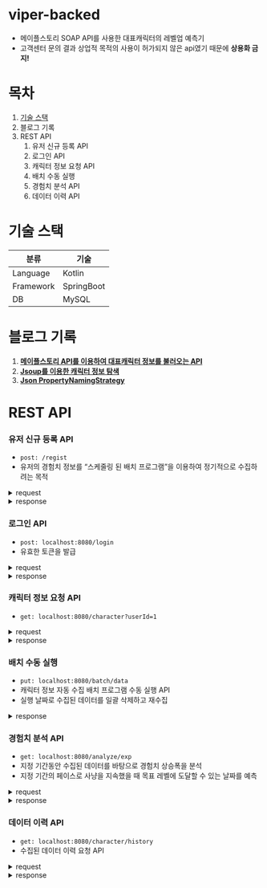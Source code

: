 # viper-backed

- 메이플스토리 SOAP API를 사용한 대표캐릭터의 레벨업 예측기
- 고객센터 문의 결과 상업적 목적의 사용이 허가되지 않은 api였기 때문에 **상용화 금지!**

# 목차
1. [기술 스택](https://github.com/gaon-park/viper-backend/edit/master/README.md#%EA%B8%B0%EC%88%A0-%EC%8A%A4%ED%83%9D)
2. 블로그 기록
3. REST API
    1. 유저 신규 등록 API
    2. 로그인 API
    3. 캐릭터 정보 요청 API
    4. 배치 수동 실행
    5. 경험치 분석 API
    6. 데이터 이력 API

# 기술 스택
<table>
    <thead>
        <tr>
            <th>분류</th>
            <th>기술</th>
        </tr>
    </thead>
    <tbody>
        <tr>
            <td>Language</td>
            <td>Kotlin</td>
        </tr>
        <tr>
            <td>Framework</td>
            <td>SpringBoot</td>
        </tr>
        <tr>
            <td>DB</td>
            <td>MySQL</td>
        </tr>
    </tbody>
</table>


# 블로그 기록

1. **[메이플스토리 API를 이용하여 대표캐릭터 정보를 불러오는 API](https://ondol-diary.tistory.com/3)**
2. **[Jsoup를 이용한 캐릭터 정보 탐색](https://ondol-diary.tistory.com/4)**
3. **[Json PropertyNamingStrategy](https://ondol-diary.tistory.com/5)**

# REST API

### 유저 신규 등록 API
- `post: /regist`
- 유저의 경험치 정보를 “스케줄링 된 배치 프로그램”을 이용하여 정기적으로 수집하려는 목적

<details>
<summary>request</summary>
<div markdown="1">

```json
{
    "accountId": "넥슨 홈페이지에서 알 수 있는 계정 ID", // 확인 방법은 블로그 기록 참고
    "email": "dol@gmail.com", // 이메일 ID 
    "password": "qwer", // 비밀번호
    "confirmPassword": "qwer", // 비밀번호 확인
    "terms": true // 정보 수집 동의
}
```

</div>
</details>

<details>
<summary>response</summary>
<div markdown="1">

```json
{
    "jwt_token": "eyJhbGciOiJIUzI1NiJ9.eyJzdWIiOiJkb2xAZ21haWwuY29tIiwicm9sZXMiOlsiUk9MRV9VU0VSIl0sImlhdCI6MTY5NDg2NzM4NSwiZXhwIjoxNjk0ODY5MTg1fQ.D1Qj12Vqc1jeOoXb2YJ5A8sjd_AHzqCBQREg2NOtRw8"
}
```

</div>

</details>


### 로그인 API
- `post: localhost:8080/login`
- 유효한 토큰을 발급
<details>
<summary>request</summary>
<div markdown="1">

```json
{
    "email": "dol@gmail.com", // 이메일 ID
    "password": "qwer" // 비밀번호
}
```

</div>
</details>

<details>
<summary>response</summary>
<div markdown="1">

```json
{
    "jwt_token": "eyJhbGciOiJIUzI1NiJ9.eyJzdWIiOiJkb2xAZ21haWwuY29tIiwicm9sZXMiOlsiUk9MRV9VU0VSIl0sImlhdCI6MTY5NDg2NzM4NSwiZXhwIjoxNjk0ODY5MTg1fQ.D1Qj12Vqc1jeOoXb2YJ5A8sjd_AHzqCBQREg2NOtRw8"
}
```

</div>
</details>

### 캐릭터 정보 요청 API 
- `get: localhost:8080/character?userId=1`

<details>
<summary>request</summary>

<div markdown="1">

- parameter: userId (DB 등록된 유저의 pk)

</div>

</details>

<details>
<summary>response</summary>
<div markdown="1">

```json
{
    "avatar_img_url": "http://avatar.maplestory.nexon.com/Character/BMEALBGIOAHHIICCMOLCFNFKFLBLFMKPNGPBLMCKIGGHEFMKJOJOBHCFBCJNAAIELNHCBHBMFLBGONPBNDBIOEPKGPCABLDLCODBOLBGPHKAPPFCKNGBMBIPCEAFNIEKDKIBOGNIPAALJBBAJHBDELMNHAINLFLLOINKFILNENLPKCBILDIOHFJEMNAOBNFHKMEPPEHKPAMDMJAJPACFPMGGMCBFFLELJLGPDJNMHOFHPFGCBLDCIOECPFICDDKM.png",
	// 아바타 이미지 cdn link
    "world_name": "리부트", // 월드
    "character_name": "뽀돌", // 캐릭터 닉네임
    "lev": 278, // 캐릭터 레벨
    "exp": 3791080069971, // 캐릭터 보유 경험치
    "job": "해적", // 캐릭터 직업군
    "job_detail": "바이퍼", // 캐릭터 세부 직업
    "pop": 56, // 캐릭터 인기도
    "total_rank": 14006, // 캐릭터 전체 월드 랭킹
    "world_rank": 10324 // 캐릭터 월드 랭킹
}
```

</div>

</details>

### 배치 수동 실행
- `put: localhost:8080/batch/data`
- 캐릭터 정보 자동 수집 배치 프로그램 수동 실행 API
- 실행 날짜로 수집된 데이터를 일괄 삭제하고 재수집

<details>
<summary>response</summary>
<div markdown="1">

```
ok
```

</div>
</details>

### 경험치 분석 API
- `get: localhost:8080/analyze/exp`
- 지정 기간동안 수집된 데이터를 바탕으로 경험치 상승폭을 분석
- 지정 기간의 페이스로 사냥을 지속했을 때 목표 레벨에 도달할 수 있는 날짜를 예측

<details>
<summary>request</summary>
<div markdown="1">

```json
{
    "userId": 1, // DB 등록된 유저의 pk
    "startDate": "2023-09-15", // 페이스 분석 시작 일자
    "endDate": "2023-09-16", // 페이스 분석 마지막 일자
    "targetLev": 280 // 달성하고자 하는 레벨
}

```

</div>
</details>

<details>
<summary>response</summary>
<div markdown="1">

> error 응답

- 수집된 데이터로 페이스(상승폭)를 분석할 수 없는 경우

```json
{
    "error": true,
    "message": "경험치 데이터가 쌓이지 않아 계산이 불가합니다."
}

```

> 정상 응답

```json
{
    "total_duration": 1, // 페이스 분석에 사용된 기간의 길이
    "avg_exp": 14080000000, // 평균 경험치 상승치
    "avg_exp_percent": 0, // 평균 경험치 상승치(%)
    "target_lev": 280, // 목표 레벨
    "remain_exp_for_target_lev": 33869708042158, // 목표 레벨까지 남은 경험치
    "remain_days_for_target_lev": 2406, // 목표 레벨까지 남은 기간의 길이
    "exp_percent_for_target_lev": 79.42785723000222, // 목표 레벨까지 남은 경험치(%)
    "completion_date": "2030-04-18" // 달성 일자 (예측값)
}
```
```json
{
    "total_duration": 1,
    "avg_exp": 14080000000,
    "avg_exp_percent": 0,
    "target_lev": 290,
    "remain_exp_for_target_lev": 996979461309219,
    "remain_days_for_target_lev": 70808,
    "exp_percent_for_target_lev": 11.59558144026126,
    "completion_date": "2217-07-29"
}
```
```json
{
    "total_duration": 1,
    "avg_exp": 14080000000,
    "avg_exp_percent": 0,
    "target_lev": 300,
    "remain_exp_for_target_lev": 9970006377507102,
    "remain_days_for_target_lev": 708097,
    "exp_percent_for_target_lev": 1.2946430879619548,
    "completion_date": "3962-05-31"
}
```

</div>
</details>

### 데이터 이력 API
- `get: localhost:8080/character/history`
- 수집된 데이터 이력 요청 API

<details>
<summary>request</summary>
<div markdown="1">

```json
{
    "userId": 1 // DB 등록된 유저의 pk
}
```

</div>
</details>

<details>
<summary>response</summary>
<div markdown="1">

```json
{
    "expHistory": [
        {
            "lev": 278,
            "exp": 3804080069971,
            "target_lev": 300,
            "exp_percent_for_next_lev": 21.204578958618477,
            "exp_percent_for_target_lev": 1.2946430879619548,
            "date": "2023-09-16"
        }
    ],
    "worldRankHistory": [
        {
            "rank": 10324,
            "date": "2023-09-16"
        }
    ],
    "totalRankHistory": [
        {
            "rank": 14006,
            "date": "2023-09-16"
        }
    ],
    "popHistory": [
        {
            "pop": 56,
            "date": "2023-09-16"
        }
    ]
}
```

</div>
</details>
